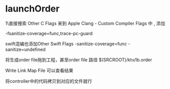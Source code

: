 # launchOrder
1\直接搜索 Other C Flags 来到 Apple Clang - Custom Compiler Flags 中 , 添加

-fsanitize-coverage=func,trace-pc-guard 

swift混编也添加Other Swift Flags
-sanitize-coverage=func
-sanitize=undefined

将生成order file拖到工程，甚至order file 路径
$(SRCROOT)/ktv/lb.order


Write Link Map File 可以查看结果


将controller中的代码拷贝到对应的文件就行

